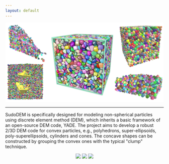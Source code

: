 ```yaml
---
layout: default
---
```


![cover image](./docs/images/cover.png#center)


* * *

SudoDEM is specifically designed for modeling non-spherical particles using discrete element method (DEM), which inherits a basic framework of an open-source DEM code, YADE. The project aims to develop a robust 2/3D DEM code for convex particles, e.g., polyhedrons, super-ellipsoids, poly-superellipsoids, cylinders and cones. The concave shapes can be constructed by grouping the convex ones with the typical "clump" technique.

<p align="center">
    <a href="https://github.com/SudoDEM/SudoDEM" alt="Binary downloads">
        <img src="https://img.shields.io/github/downloads/SudoDEM/SudoDEM/total?label=Binary%20downloads&style=social" /></a>
    <a href="#license" alt="license">
        <img src="https://img.shields.io/github/license/SudoDEM/SudoDEM" /></a>
    <a href="#code size" alt="code size">
        <img src="https://img.shields.io/github/languages/code-size/SudoDEM/SudoDEM" /></a>
</p>
